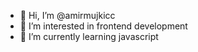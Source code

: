 - 👋 Hi, I’m @amirmujkicc
- 👀 I’m interested in frontend development
- 🌱 I’m currently learning javascript

